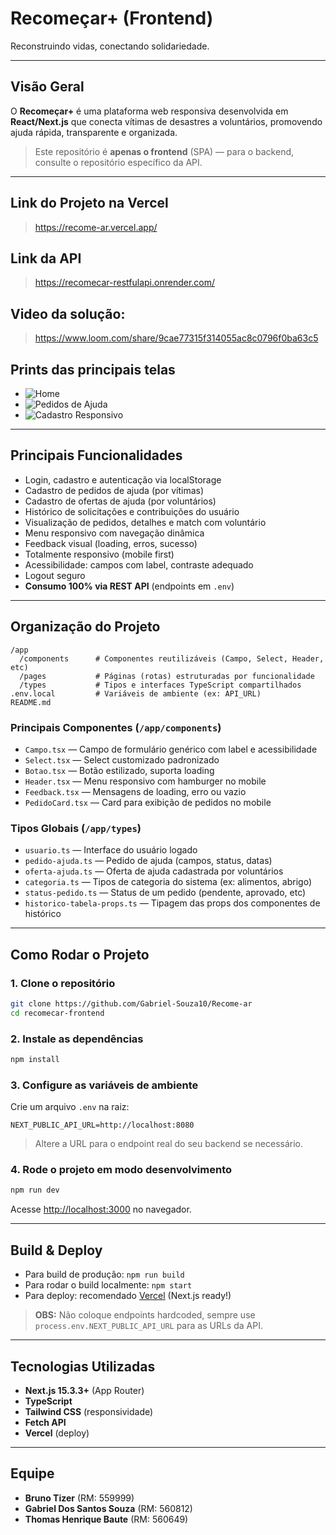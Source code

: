 # Recomeçar+ (Frontend)

Reconstruindo vidas, conectando solidariedade.

---

## Visão Geral

O **Recomeçar+** é uma plataforma web responsiva desenvolvida em **React/Next.js** que conecta vítimas de desastres a voluntários, promovendo ajuda rápida, transparente e organizada.

> Este repositório é **apenas o frontend** (SPA) — para o backend, consulte o repositório específico da API.

---

## Link do Projeto na Vercel

> https://recome-ar.vercel.app/

## Link da API

> https://recomecar-restfulapi.onrender.com/

## Video da solução:

> https://www.loom.com/share/9cae77315f314055ac8c0796f0ba63c5

## Prints das principais telas

- ![Home](./prints/home.png)
- ![Pedidos de Ajuda](./prints/pedidos.png)
- ![Cadastro Responsivo](./prints/cadastro.png)

---

## Principais Funcionalidades

- Login, cadastro e autenticação via localStorage
- Cadastro de pedidos de ajuda (por vítimas)
- Cadastro de ofertas de ajuda (por voluntários)
- Histórico de solicitações e contribuições do usuário
- Visualização de pedidos, detalhes e match com voluntário
- Menu responsivo com navegação dinâmica
- Feedback visual (loading, erros, sucesso)
- Totalmente responsivo (mobile first)
- Acessibilidade: campos com label, contraste adequado
- Logout seguro
- **Consumo 100% via REST API** (endpoints em `.env`)

---

## Organização do Projeto

```
/app
  /components      # Componentes reutilizáveis (Campo, Select, Header, etc)
  /pages           # Páginas (rotas) estruturadas por funcionalidade
  /types           # Tipos e interfaces TypeScript compartilhados
.env.local         # Variáveis de ambiente (ex: API_URL)
README.md
```

### Principais Componentes (`/app/components`)

- `Campo.tsx` — Campo de formulário genérico com label e acessibilidade
- `Select.tsx` — Select customizado padronizado
- `Botao.tsx` — Botão estilizado, suporta loading
- `Header.tsx` — Menu responsivo com hamburger no mobile
- `Feedback.tsx` — Mensagens de loading, erro ou vazio
- `PedidoCard.tsx` — Card para exibição de pedidos no mobile

### Tipos Globais (`/app/types`)

- `usuario.ts` — Interface do usuário logado
- `pedido-ajuda.ts` — Pedido de ajuda (campos, status, datas)
- `oferta-ajuda.ts` — Oferta de ajuda cadastrada por voluntários
- `categoria.ts` — Tipos de categoria do sistema (ex: alimentos, abrigo)
- `status-pedido.ts` — Status de um pedido (pendente, aprovado, etc)
- `historico-tabela-props.ts` — Tipagem das props dos componentes de histórico

---

## Como Rodar o Projeto

### 1. Clone o repositório

```bash
git clone https://github.com/Gabriel-Souza10/Recome-ar
cd recomecar-frontend
```

### 2. Instale as dependências

```bash
npm install
```

### 3. Configure as variáveis de ambiente

Crie um arquivo `.env` na raiz:

```
NEXT_PUBLIC_API_URL=http://localhost:8080
```

> Altere a URL para o endpoint real do seu backend se necessário.

### 4. Rode o projeto em modo desenvolvimento

```bash
npm run dev
```

Acesse [http://localhost:3000](http://localhost:3000) no navegador.

---

## Build & Deploy

- Para build de produção: `npm run build`
- Para rodar o build localmente: `npm start`
- Para deploy: recomendado [Vercel](https://vercel.com) (Next.js ready!)

> **OBS:** Não coloque endpoints hardcoded, sempre use `process.env.NEXT_PUBLIC_API_URL` para as URLs da API.

---

## Tecnologias Utilizadas

- **Next.js 15.3.3+** (App Router)
- **TypeScript**
- **Tailwind CSS** (responsividade)
- **Fetch API**
- **Vercel** (deploy)

---

## Equipe

- **Bruno Tizer** (RM: 559999)
- **Gabriel Dos Santos Souza** (RM: 560812)
- **Thomas Henrique Baute** (RM: 560649)

